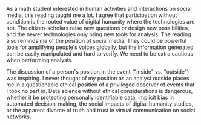 As a math student interested in human activities and interactions on social media, this reading taught me a lot. I agree that participation without condition is the rooted value of digital humanity where the technologies are not. The citizen-scholars raise new questions or design new possibilities, and the newer technologies only bring new tools for analysis. The reading also reminds me of the position of social media. They could be powerful tools for amplifying people's voices globally, but the information generated can be easily manipulated and hard to verify. We need to be extra cautious when performing analysis.  

The discussion of a person's position in the event ("inside" vs. "outside") was inspiring. I never thought of my position as an analyst outside places me in a questionable ethical position of a privileged observer of events that I took no part in. Data science without ethical considerations is dangerous, whether it be protecting personally identifiable data, implicit bias in automated decision-making, the social impacts of digital humanity studies, or the apparent divorce of truth and trust in virtual communication on social networks. 
